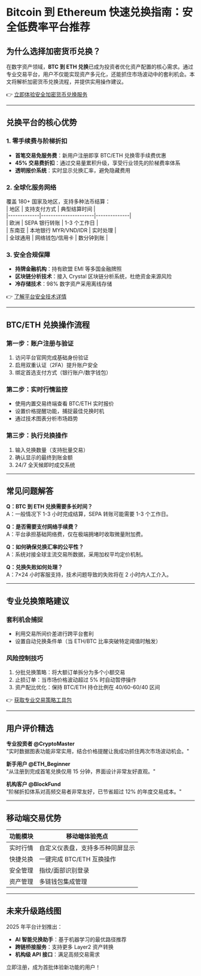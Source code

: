 # Bitcoin 到 Ethereum 快速兑换指南：安全低费率平台推荐  

## 为什么选择加密货币兑换？  
在数字资产领域，**BTC 到 ETH 兑换**已成为投资者优化资产配置的核心需求。通过专业交易平台，用户不仅能实现资产多元化，还能抓住市场波动中的套利机会。本文将解析加密货币兑换流程，并提供实用操作建议。  

👉 [立即体验安全加密货币兑换服务](https://bit.ly/okx_welcome)  

---

## 兑换平台的核心优势  

### 1. 零手续费与阶梯折扣  
- **首笔交易免服务费**：新用户注册即享 BTC/ETH 兑换零手续费优惠  
- **45% 交易费折扣**：通过交易量累积升级，享受行业领先的阶梯费率体系  
- **透明报价系统**：实时显示兑换汇率，避免隐藏费用  

### 2. 全球化服务网络  
覆盖 180+ 国家及地区，支持多种法币结算：  
| 地区        | 支持支付方式         | 典型结算时间 |  
|-------------|----------------------|--------------|  
| 欧洲        | SEPA 银行转账        | 1-3 个工作日 |  
| 东南亚      | 本地银行 MYR/VND/IDR | 实时处理       |  
| 全球通用    | 网络钱包/信用卡       | 数分钟到账     |  

### 3. 安全合规保障  
- **持牌金融机构**：持有欧盟 EMI 等多国金融牌照  
- **区块链分析技术**：接入 Crystal 区块链分析系统，杜绝资金来源风险  
- **冷存储技术**：98% 数字资产采用离线存储  

👉 [了解平台安全技术详情](https://bit.ly/okx_welcome)  

---

## BTC/ETH 兑换操作流程  

### 第一步：账户注册与验证  
1. 访问平台官网完成基础身份验证  
2. 启用双重认证（2FA）提升账户安全  
3. 绑定首选支付方式（银行账户/数字钱包）  

### 第二步：实时行情监控  
- 使用内置交易终端查看 BTC/ETH 实时报价  
- 设置价格提醒功能，捕捉最佳兑换时机  
- 通过技术图表分析市场趋势  

### 第三步：执行兑换操作  
1. 输入兑换数量（支持批量交易）  
2. 确认显示的最终到账金额  
3. 24/7 全天候即时成交系统  

---

## 常见问题解答  

**Q：BTC 到 ETH 兑换需要多长时间？**  
A：一般情况下 1-3 小时完成结算，SEPA 转账可能需要 1-3 个工作日。  

**Q：是否需要支付网络手续费？**  
A：平台承担基础网络费，仅在极端拥堵时收取微量附加费。  

**Q：如何确保兑换汇率的公平性？**  
A：系统对接全球主流交易所数据，采用加权平均定价机制。  

**Q：兑换失败如何处理？**  
A：7×24 小时客服支持，技术问题导致的失败将在 2 小时内人工介入。  

---

## 专业兑换策略建议  

### 套利机会捕捉  
- 利用交易所间价差进行跨平台套利  
- 设置自动兑换条件单（当 ETH/BTC 比率突破特定阈值时触发）  

### 风险控制技巧  
1. 分批兑换策略：将大额订单拆分为多个小额交易  
2. 止损订单：当市场价格波动超过 5% 时自动暂停操作  
3. 资产配比优化：保持 BTC/ETH 持仓比例在 40/60-60/40 区间  

👉 [获取专业交易策略工具包](https://bit.ly/okx_welcome)  

---

## 用户评价精选  

**专业投资者 @CryptoMaster**  
"实时数据图表功能非常实用，结合价格提醒让我成功抓住两次市场波动机会。"  

**新手用户 @ETH_Beginner**  
"从注册到完成首笔兑换仅用 15 分钟，界面设计非常友好直观。"  

**机构客户 @BlockFund**  
"阶梯折扣体系对高频交易者非常友好，已节省超过 12% 的年度交易成本。"  

---

## 移动端交易优势  

| 功能模块      | 移动端体验亮点                  |  
|---------------|---------------------------------|  
| 实时行情      | 自定义仪表盘，支持多币种同屏显示 |  
| 快捷兑换      | 一键完成 BTC/ETH 互换操作       |  
| 安全管理      | 指纹/面部识别登录               |  
| 资产管理      | 多链钱包集成管理                |  

---

## 未来升级路线图  
2025 年平台计划推出：  
- **AI 智能兑换助手**：基于机器学习的最优路径推荐  
- **跨链桥接服务**：支持更多 Layer2 资产转换  
- **机构级 API 接口**：满足高频交易需求  

立即注册，成为首批体验新功能的用户！